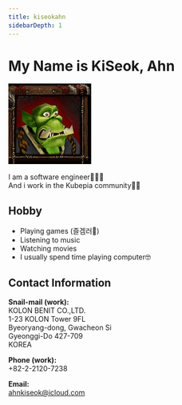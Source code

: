 ```yaml
---
title: kiseokahn
sidebarDepth: 1
---
```


# My Name is KiSeok, Ahn

![](./img/peon.jpg)

I am a software engineer👨🏻‍💻  
And i work in the Kubepia community🧏🏻

## Hobby

* Playing games (즐겜러🙈)
* Listening to music
* Watching movies
* I usually spend time playing computer🤓

## Contact Information

**Snail-mail (work):**  
KOLON BENIT CO.,LTD.  
1-23 KOLON Tower 9FL  
Byeoryang-dong, Gwacheon Si  
Gyeonggi-Do 427-709  
KOREA  

**Phone (work):**  
+82-2-2120-7238

**Email:**  
ahnkiseok@icloud.com